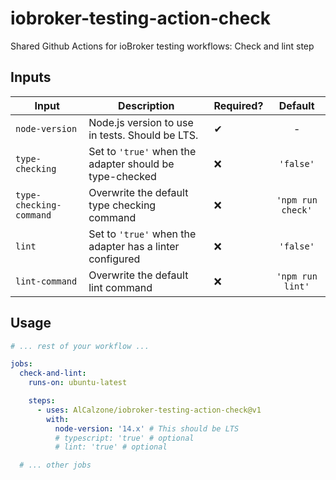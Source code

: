 # iobroker-testing-action-check

Shared Github Actions for ioBroker testing workflows: Check and lint step

## Inputs

| Input                   | Description                                              | Required? |             Default              |
| ----------------------- | -------------------------------------------------------- | --------- | :------------------------------: |
| `node-version`          | Node.js version to use in tests. Should be LTS.          | ✔         |                -                 |
| `type-checking`         | Set to `'true'` when the adapter should be type-checked  | ❌        |            `'false'`             |
| `type-checking-command` | Overwrite the default type checking command              | ❌        | `'npm run check'` |
| `lint`                  | Set to `'true'` when the adapter has a linter configured | ❌        |            `'false'`             |
| `lint-command`          | Overwrite the default lint command                       | ❌        |         `'npm run lint'`         |

## Usage

```yml
# ... rest of your workflow ...

jobs:
  check-and-lint:
    runs-on: ubuntu-latest

    steps:
      - uses: AlCalzone/iobroker-testing-action-check@v1
        with:
          node-version: '14.x' # This should be LTS
          # typescript: 'true' # optional
          # lint: 'true' # optional

  # ... other jobs
```
